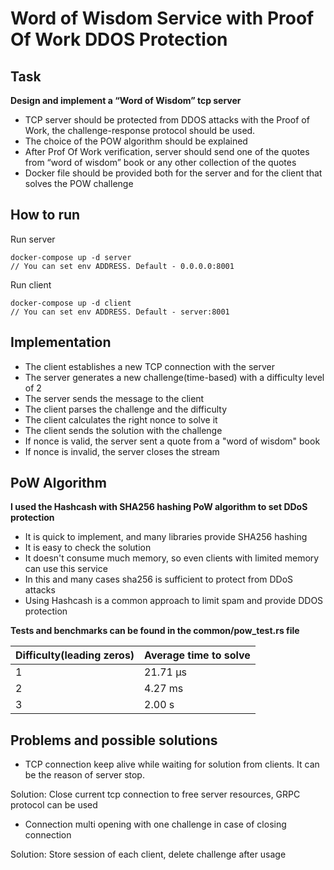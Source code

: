 # Word of Wisdom Service with Proof Of Work DDOS Protection

## Task

**Design and implement a “Word of Wisdom” tcp server**

- TCP server should be protected from DDOS attacks with the Proof of Work, the challenge-response protocol should be used.
- The choice of the POW algorithm should be explained
- After Prof Of Work verification, server should send one of the quotes from “word of wisdom” book or any other collection of the quotes
- Docker file should be provided both for the server and for the client that solves the POW challenge

## How to run

Run server
```
docker-compose up -d server
// You can set env ADDRESS. Default - 0.0.0.0:8001
```

Run client
```
docker-compose up -d client
// You can set env ADDRESS. Default - server:8001
```

## Implementation

- The client establishes a new TCP connection with the server
- The server generates a new challenge(time-based) with a difficulty level of 2
- The server sends the message to the client
- The client parses the challenge and the difficulty
- The client calculates the right nonce to solve it
- The client sends the solution with the challenge
- If nonce is valid, the server sent a quote from a "word of wisdom" book
- If nonce is invalid, the server closes the stream

## PoW Algorithm

**I used the Hashcash with SHA256 hashing PoW algorithm to set DDoS protection**

- It is quick to implement, and many libraries provide SHA256 hashing
- It is easy to check the solution
- It doesn't consume much memory, so even clients with limited memory can use this service
- In this and many cases sha256 is sufficient to protect from DDoS attacks
- Using Hashcash is a common approach to limit spam and provide DDOS protection

**Tests and benchmarks can be found in the common/pow_test.rs file**

| Difficulty(leading zeros) | Average time to solve |
|---------------------------|-----------------------|
| 1                         | 21.71 µs              |
| 2                         | 4.27 ms               |
| 3                         | 2.00 s                |

## Problems and possible solutions

- TCP connection keep alive while waiting for solution from clients. It can be the reason of server stop.

Solution: Close current tcp connection to free server resources, GRPC protocol can be used

- Connection multi opening with one challenge in case of closing connection

Solution: Store session of each client, delete challenge after usage
